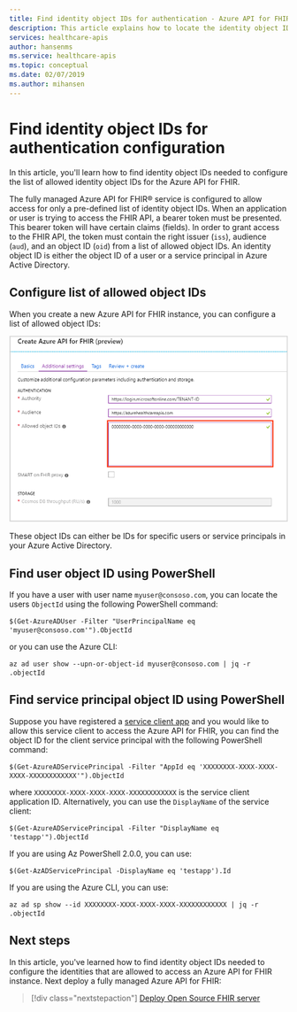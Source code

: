 ```yaml
---
title: Find identity object IDs for authentication - Azure API for FHIR
description: This article explains how to locate the identity object IDs needed to configure authentication for Azure API for FHIR
services: healthcare-apis
author: hansenms
ms.service: healthcare-apis
ms.topic: conceptual
ms.date: 02/07/2019
ms.author: mihansen
---
```


# Find identity object IDs for authentication configuration

In this article, you'll learn how to find identity object IDs needed to configure the list of allowed identity object IDs for the Azure API for FHIR.

The fully managed Azure API for FHIR&reg; service is configured to allow access for only a pre-defined list of identity object IDs. When an application or user is trying to access the FHIR API, a bearer token must be presented. This bearer token will have certain claims (fields). In order to grant access to the FHIR API, the token must contain the right issuer (`iss`), audience (`aud`), and an object ID (`oid`) from a list of allowed object IDs. An identity object ID is either the object ID of a user or a service principal in Azure Active Directory.

## Configure list of allowed object IDs

When you create a new Azure API for FHIR instance, you can configure a list of allowed object IDs:

![Configure allowed object IDs](media/quickstart-paas-portal/configure-allowed-oids.png)

These object IDs can either be IDs for specific users or service principals in your Azure Active Directory.

## Find user object ID using PowerShell

If you have a user with user name `myuser@consoso.com`, you can locate the users `ObjectId` using the following PowerShell command:

```azurepowershell-interactive
$(Get-AzureADUser -Filter "UserPrincipalName eq 'myuser@consoso.com'").ObjectId
```

or you can use the Azure CLI:

```azurecli-interactive
az ad user show --upn-or-object-id myuser@consoso.com | jq -r .objectId
```

## Find service principal object ID using PowerShell

Suppose you have registered a [service client app](register-service-azure-ad-client-app.md) and you would like to allow this service client to access the Azure API for FHIR, you can find the object ID for the client service principal with the following PowerShell command:

```azurepowershell-interactive
$(Get-AzureADServicePrincipal -Filter "AppId eq 'XXXXXXXX-XXXX-XXXX-XXXX-XXXXXXXXXXXX'").ObjectId
```

where `XXXXXXXX-XXXX-XXXX-XXXX-XXXXXXXXXXXX` is the service client application ID. Alternatively, you can use the `DisplayName` of the service client:

```azurepowershell-interactive
$(Get-AzureADServicePrincipal -Filter "DisplayName eq 'testapp'").ObjectId
```
If you are using Az PowerShell 2.0.0, you can use:

```azurepowershell-interactive
$(Get-AzADServicePrincipal -DisplayName eq 'testapp').Id
```

If you are using the Azure CLI, you can use:

```azurecli-interactive
az ad sp show --id XXXXXXXX-XXXX-XXXX-XXXX-XXXXXXXXXXXX | jq -r .objectId
```

## Next steps

In this article, you've learned how to find identity object IDs needed to configure the identities that are allowed to access an Azure API for FHIR instance. Next deploy a fully managed Azure API for FHIR:
 
>[!div class="nextstepaction"]
>[Deploy Open Source FHIR server](fhir-paas-portal-quickstart.md)

